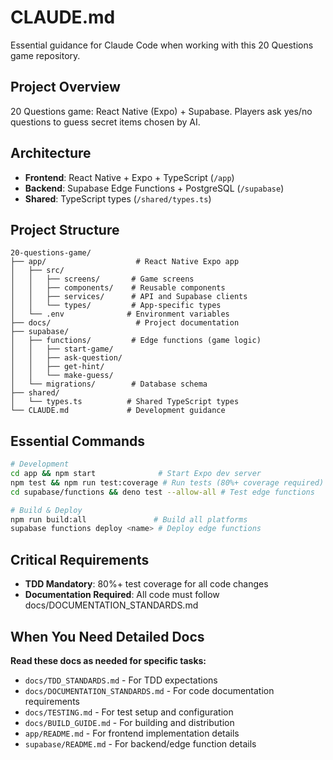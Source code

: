 # CLAUDE.md

Essential guidance for Claude Code when working with this 20 Questions game repository.

## Project Overview

20 Questions game: React Native (Expo) + Supabase. Players ask yes/no questions to guess secret items chosen by AI.

## Architecture

- **Frontend**: React Native + Expo + TypeScript (`/app`)
- **Backend**: Supabase Edge Functions + PostgreSQL (`/supabase`)
- **Shared**: TypeScript types (`/shared/types.ts`)

## Project Structure

```
20-questions-game/
├── app/                    # React Native Expo app
│   ├── src/
│   │   ├── screens/       # Game screens
│   │   ├── components/    # Reusable components
│   │   ├── services/      # API and Supabase clients
│   │   └── types/         # App-specific types
│   └── .env              # Environment variables
├── docs/                   # Project documentation
├── supabase/
│   ├── functions/         # Edge functions (game logic)
│   │   ├── start-game/
│   │   ├── ask-question/
│   │   ├── get-hint/
│   │   └── make-guess/
│   └── migrations/        # Database schema
├── shared/
│   └── types.ts          # Shared TypeScript types
└── CLAUDE.md             # Development guidance
```

## Essential Commands

```bash
# Development
cd app && npm start              # Start Expo dev server
npm test && npm run test:coverage # Run tests (80%+ coverage required)
cd supabase/functions && deno test --allow-all # Test edge functions

# Build & Deploy
npm run build:all               # Build all platforms
supabase functions deploy <name> # Deploy edge functions
```

## Critical Requirements

- **TDD Mandatory**: 80%+ test coverage for all code changes
- **Documentation Required**: All code must follow docs/DOCUMENTATION_STANDARDS.md


## When You Need Detailed Docs

**Read these docs as needed for specific tasks:**
- `docs/TDD_STANDARDS.md` - For TDD expectations
- `docs/DOCUMENTATION_STANDARDS.md` - For code documentation requirements
- `docs/TESTING.md` - For test setup and configuration  
- `docs/BUILD_GUIDE.md` - For building and distribution
- `app/README.md` - For frontend implementation details
- `supabase/README.md` - For backend/edge function details
